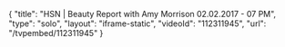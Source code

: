 {
    "title": "HSN | Beauty Report with Amy Morrison 02.02.2017 - 07 PM",
    "type": "solo",
    "layout": "iframe-static",
    "videoId": "112311945",
    "url": "\/tvpembed\/112311945"
}